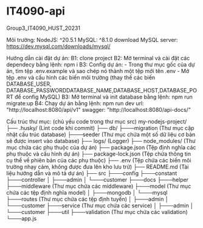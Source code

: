 # IT4090-api

Group3_IT4090_HUST_20231

Môi trường:
    NodeJS: ^20.5.1
    MySQL: ^8.1.0
        download MySQL server: https://dev.mysql.com/downloads/mysql/

Hướng dẫn cài đặt dự án:
    B1: clone project
    B2: Mở terminal và cài đặt các dependecy bằng lệnh: npm i
    B3: Config dự án:
        - Trong thư mục gốc của dự án, tìm tệp .env.example và sao chép nó thành một tệp mới tên .env
        - Mở tệp .env và cấu hình các biến môi trường (thay thế các biến DATABASE_USER, DATABASE_PASSWORDDATABASE_NAME,DATABASE_HOST,DATABASE_PORT để config MySQL)
    B3: Mở terminal và init database bằng lệnh: npm run migrate:up
    B4: Chạy dự án bằng lệnh: npm run dev
        url: "http://localhost:8080/api/v1"
        swagger: "http://localhost:8080/api-docs/"

Cấu trúc thư mục: (chủ yếu code trong thư mục src)
    my-nodejs-project/
    ├── .husky/            (Lint code khi commit)
    ├── db/
        ├───migration      (Thư mục cập nhật cấu trúc database)
        ├───seeder         (Thư mục chứa một số dữ liệu cơ bản sẽ được insert vào database)
    ├── logs/              (Logger)
    ├── node_modules/      (Thư mục chứa các phụ thuộc của dự án)
    ├── package.json       (Tệp định nghĩa các phụ thuộc và cấu hình dự án)
    ├── package-lock.json  (Tệp chứa thông tin cụ thể về phiên bản của các phụ thuộc)
    ├── .env               (Tệp chứa các biến môi trường nhạy cảm, không được đưa lên kho lưu trữ)
    ├── README.md          (Tài liệu hướng dẫn và mô tả dự án)
    ├── src
        ├───config
        ├───constant
        ├───controller
        │   ├───admin
        │   └───customer
        ├───docs
        ├───helper
        ├───middleware     (Thư mục chứa các middleware)
        ├───model          (Thư mục chứa các tệp định nghĩa model)
        │   ├───mongodb
        │   └───mysql
        ├───routes         (Thư mục chứa các tệp định tuyến)
        │   ├───admin
        │   └───customer
        ├───service        (Thư mục chứa các service)
        │   ├───admin
        │   └───customer
        ├───util
        ├───validation     (Thư mục chứa các validation)
        └───app.js
